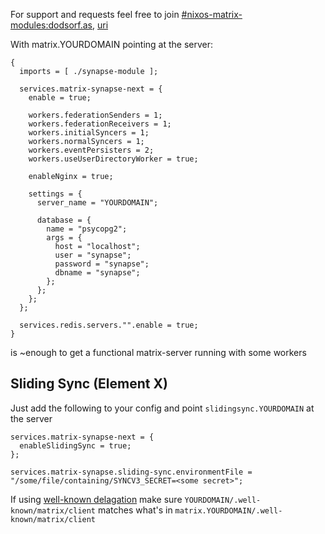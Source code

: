 For support and requests feel free to join [#nixos-matrix-modules:dodsorf.as](https://matrix.to/#/#nixos-matrix-modules:dodsorf.as), [uri](matrix:r/nixos-matrix-modules:dodsorf.as)

With matrix.YOURDOMAIN pointing at the server:

```
{
  imports = [ ./synapse-module ];

  services.matrix-synapse-next = {
    enable = true;

    workers.federationSenders = 1;
    workers.federationReceivers = 1;
    workers.initialSyncers = 1;
    workers.normalSyncers = 1;
    workers.eventPersisters = 2;
    workers.useUserDirectoryWorker = true;

    enableNginx = true;

    settings = {
      server_name = "YOURDOMAIN";
      
      database = {
        name = "psycopg2";
        args = {
          host = "localhost";
          user = "synapse";
          password = "synapse";
          dbname = "synapse";
        };
      };
    };
  };
  
  services.redis.servers."".enable = true;
}
```

is ~enough to get a functional matrix-server running with some workers

## Sliding Sync (Element X)

Just add the following to your config and point `slidingsync.YOURDOMAIN` at the server

```
services.matrix-synapse-next = {
  enableSlidingSync = true;
};

services.matrix-synapse.sliding-sync.environmentFile = "/some/file/containing/SYNCV3_SECRET=<some secret>";

```

If using [well-known delagation](https://matrix-org.github.io/synapse/v1.37/delegate.html) make sure `YOURDOMAIN/.well-known/matrix/client` matches
what's in `matrix.YOURDOMAIN/.well-known/matrix/client`
